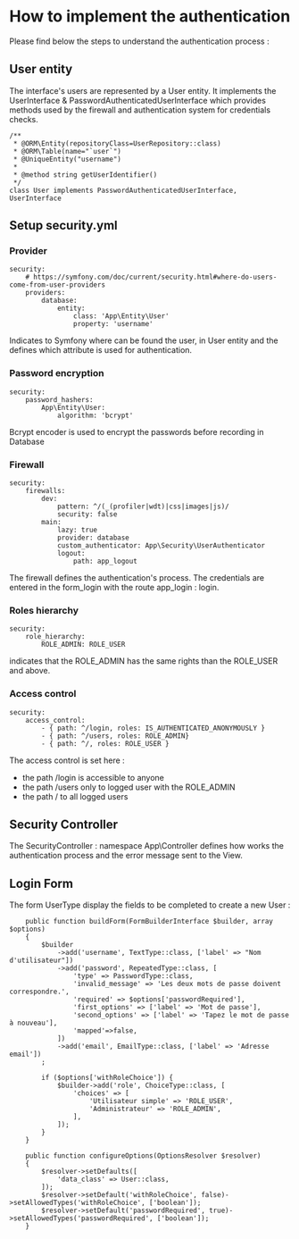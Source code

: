 # How to implement the authentication

Please find below the steps to understand the authentication process :

## User entity

The interface's users are represented by a User entity. It implements the UserInterface & PasswordAuthenticatedUserInterface which provides methods used by the firewall and authentication system for credentials checks.

```
/**
 * @ORM\Entity(repositoryClass=UserRepository::class)
 * @ORM\Table(name="`user`")
 * @UniqueEntity("username")
 *
 * @method string getUserIdentifier()
 */
class User implements PasswordAuthenticatedUserInterface, UserInterface
```

## Setup security.yml

### Provider

```
security:
    # https://symfony.com/doc/current/security.html#where-do-users-come-from-user-providers
    providers:
        database:
            entity:
                class: 'App\Entity\User'
                property: 'username'
```

Indicates to Symfony where can be found the user, in User entity and the defines which attribute is used for authentication.

### Password encryption

```
security:
    password_hashers:
        App\Entity\User:
            algorithm: 'bcrypt'
```

Bcrypt encoder is used to encrypt the passwords before recording in Database

### Firewall

```
security:
    firewalls:
        dev:
            pattern: ^/(_(profiler|wdt)|css|images|js)/
            security: false
        main:
            lazy: true
            provider: database
            custom_authenticator: App\Security\UserAuthenticator
            logout:
                path: app_logout
```

The firewall defines the authentication's process. The credentials are entered in the form_login with the route app_login : login.

### Roles hierarchy

```
security:
    role_hierarchy:
        ROLE_ADMIN: ROLE_USER
```

indicates that the ROLE_ADMIN has the same rights than the ROLE_USER and above.

### Access control

```
security:
    access_control:
        - { path: ^/login, roles: IS_AUTHENTICATED_ANONYMOUSLY }
        - { path: ^/users, roles: ROLE_ADMIN}
        - { path: ^/, roles: ROLE_USER }
```

The access control is set here :
*   the path /login is accessible to anyone
*   the path /users only to logged user with the ROLE_ADMIN
*   the path / to all logged users

## Security Controller
The SecurityController : namespace App\Controller defines how works the authentication process and the error message sent to the View.

## Login Form
The form UserType display the fields to be completed to create a new User :

```
    public function buildForm(FormBuilderInterface $builder, array $options)
    {
        $builder
            ->add('username', TextType::class, ['label' => "Nom d'utilisateur"])
            ->add('password', RepeatedType::class, [
                'type' => PasswordType::class,
                'invalid_message' => 'Les deux mots de passe doivent correspondre.',
                'required' => $options['passwordRequired'],
                'first_options' => ['label' => 'Mot de passe'],
                'second_options' => ['label' => 'Tapez le mot de passe à nouveau'],
                'mapped'=>false,
            ])
            ->add('email', EmailType::class, ['label' => 'Adresse email'])
        ;

        if ($options['withRoleChoice']) {
            $builder->add('role', ChoiceType::class, [
                'choices' => [
                    'Utilisateur simple' => 'ROLE_USER',
                    'Administrateur' => 'ROLE_ADMIN',
                ],
            ]);
        }
    }

    public function configureOptions(OptionsResolver $resolver)
    {
        $resolver->setDefaults([
            'data_class' => User::class,
        ]);
        $resolver->setDefault('withRoleChoice', false)->setAllowedTypes('withRoleChoice', ['boolean']);
        $resolver->setDefault('passwordRequired', true)->setAllowedTypes('passwordRequired', ['boolean']);
    }
```